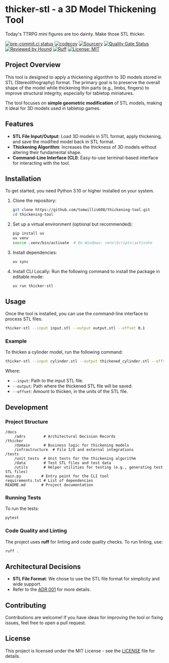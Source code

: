 # thicker-stl - a 3D Model Thickening Tool

Today's TTRPG mini figures are too dainty. Make those STL thicker.

[![pre-commit.ci status](https://results.pre-commit.ci/badge/github/tomwillis608/thicker-stl/main.svg)](<https://results.pre-commit.ci/latest/github/tomwillis608/thicker-stl/main>)
[![codecov](https://codecov.io/gh/tomwillis608/thicker-stl/graph/badge.svg?token=09Z4F6VAW5)](<https://codecov.io/gh/tomwillis608/thicker-stl>)
[![Sourcery](https://img.shields.io/badge/Sourcery-enabled-brightgreen)](https://sourcery.ai)
[![Quality Gate Status](https://sonarcloud.io/api/project_badges/measure?project=tomwillis608_thicker-stl&metric=alert_status)](https://sonarcloud.io/summary/new_code?id=tomwillis608_thicker-stl)
[![Reviewed by Hound](https://img.shields.io/badge/Reviewed_by-Hound-8E64B0.svg)](https://houndci.com)
[![Ruff](https://img.shields.io/endpoint?url=https://raw.githubusercontent.com/astral-sh/ruff/main/assets/badge/v2.json)](https://github.com/astral-sh/ruff)
[![License: MIT](https://img.shields.io/badge/License-MIT-yellow.svg)](https://opensource.org/licenses/MIT)

## Project Overview

This tool is designed to apply a thickening algorithm to 3D models stored in STL (Stereolithography) format. The primary
goal is to preserve the overall shape of the model while thickening thin parts (e.g., limbs, fingers) to improve
structural integrity, especially for tabletop miniatures.

The tool focuses on **simple geometric modification** of STL models, making it ideal for 3D models used in
tabletop games.

## Features

- **STL File Input/Output**: Load 3D models in STL format, apply thickening, and save the modified model back in
STL format.
- **Thickening Algorithm**: Increases the thickness of 3D models without altering their fundamental shape.
- **Command-Line Interface (CLI)**: Easy-to-use terminal-based interface for interacting with the tool.

## Installation

To get started, you need Python 3.10 or higher installed on your system.

1. Clone the repository:

   ```bash
   git clone https://github.com/tomwillis608/thickening-tool.git
   cd thickening-tool
   ```

2. Set up a virtual environment (optional but recommended):

   ```bash
   pip install uv
   uv venv
   source .venv/bin/activate  # On Windows: venv\Scripts\activate
   ```

3. Install dependencies:

   ```bash
   uv sync
   ```

4. Install CLI Locally: Run the following command to install the package in editable mode:

   ```bash
   uv run thicker-stl
   ```

## Usage

Once the tool is installed, you can use the command-line interface to process STL files.

```bash
thicker-stl --input input.stl --output output.stl --offset 0.1
```

### Example

To thicken a cylinder model, run the following command:

```bash
thicker-stl --input cylinder.stl --output thickened_cylinder.stl --offset 1
```

Where:

- `--input`: Path to the input STL file.
- `--output`: Path where the thickened STL file will be saved.
- `--offset`: Amount to thicken, in the units of the STL file.

## Development

### Project Structure

```text
/docs
    /adrs        # Architectural Decision Records
/thicker
    /domain      # Business logic for thickening models
    /infrastructure  # File I/O and external integrations
/tests
    /unit_tests  # Unit tests for the thickening algorithm
    /data        # Test STL files and test data
    /utils       # Helper utilities for testing (e.g., generating test STL files)
main.py         # Entry point for the CLI tool
requirements.txt # List of dependencies
README.md       # Project documentation
```

### Running Tests

To run the tests:

```bash
pytest
```

### Code Quality and Linting

The project uses **ruff** for linting and code quality checks. To run linting, use:

```bash
ruff .
```

## Architectural Decisions

- **STL File Format**: We chose to use the STL file format for simplicity and wide support.
- Refer to the [ADR 001](docs/adrs/001-use-stl-files.md) for more details.

## Contributing

Contributions are welcome! If you have ideas for improving the tool or fixing issues, feel free to open a pull request.

## License

This project is licensed under the MIT License - see the [LICENSE](LICENSE) file for details.
